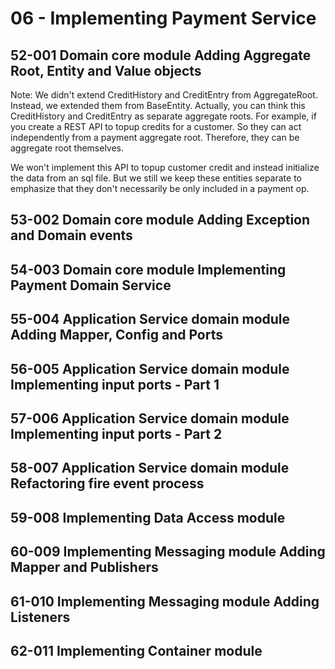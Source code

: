 # 06 - Implementing Payment Service

## 52-001 Domain core module Adding Aggregate Root, Entity and Value objects
Note: We didn't extend CreditHistory and CreditEntry from AggregateRoot. Instead, we extended them from BaseEntity. Actually, you can
think this CreditHistory and CreditEntry as separate aggregate roots. For example, if you create a REST API to topup credits for a customer.
So they can act independently from a payment aggregate root. Therefore, they can be aggregate root themselves.

We won't implement this API to topup customer credit and instead initialize the data from an sql file. But we still we keep these entities
separate to emphasize that they don't necessarily be only included in a payment op. 

## 53-002 Domain core module Adding Exception and Domain events
## 54-003 Domain core module Implementing Payment Domain Service
## 55-004 Application Service domain module Adding Mapper, Config and Ports
## 56-005 Application Service domain module Implementing input ports - Part 1
## 57-006 Application Service domain module Implementing input ports - Part 2
## 58-007 Application Service domain module Refactoring fire event process
## 59-008 Implementing Data Access module
## 60-009 Implementing Messaging module Adding Mapper and Publishers
## 61-010 Implementing Messaging module Adding Listeners
## 62-011 Implementing Container module